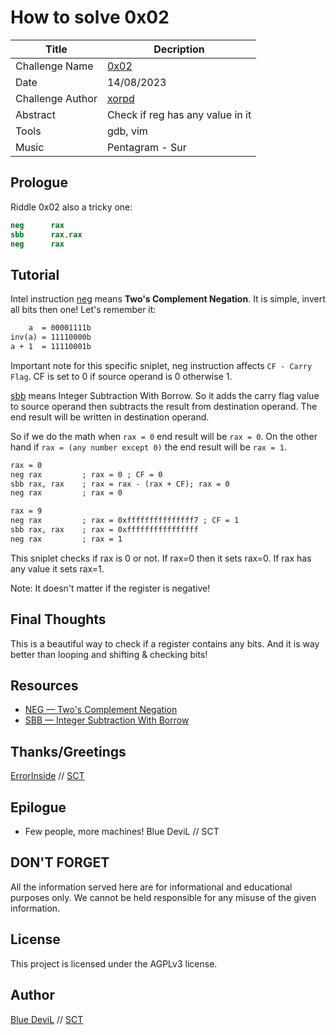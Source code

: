 # How to solve 0x02

| Title                     | Decription                                       |
|---------------------------|--------------------------------------------------|
| Challenge Name            | [0x02][challenge]                                |
| Date                      | 14/08/2023                                       |
| Challenge Author          | [xorpd][web-xorpd]                               |
| Abstract                  | Check if reg has any value in it                 |
| Tools                     | gdb, vim                                         |
| Music                     | Pentagram - Sur                                  |

## Prologue

Riddle 0x02 also a tricky one:

```nasm
neg      rax
sbb      rax,rax
neg      rax
```

## Tutorial

Intel instruction [neg][web-intel-neg] means **Two's Complement Negation**.
It is simple, invert all bits then one! Let's remember it:

```txt
    a  = 00001111b
inv(a) = 11110000b
a + 1  = 11110001b
```

Important note for this specific sniplet, neg instruction affects
`CF - Carry Flag`. CF is set to 0 if source operand is 0 otherwise 1.

[sbb][web-intel-sbb] means Integer Subtraction With Borrow. So it adds the carry
flag value to source operand then subtracts the result from destination operand.
The end result will be written in destination operand.

So if we do the math when `rax = 0` end result will be `rax = 0`. On the other
hand if `rax = (any number except 0)` the end result will be `rax = 1`.

```txt
rax = 0
neg rax         ; rax = 0 ; CF = 0
sbb rax, rax    ; rax = rax - (rax + CF); rax = 0
neg rax         ; rax = 0

rax = 9
neg rax         ; rax = 0xfffffffffffffff7 ; CF = 1
sbb rax, rax    ; rax = 0xffffffffffffffff
neg rax         ; rax = 1
```

This sniplet checks if rax is 0 or not. If rax=0 then it sets rax=0. If rax
has any value it sets rax=1.

Note: It doesn't matter if the register is negative!

## Final Thoughts

This is a beautiful way to check if a register contains any bits. And it is way
better than looping and shifting & checking bits!

## Resources

* [NEG — Two's Complement Negation][web-intel-neg]
* [SBB — Integer Subtraction With Borrow][web-intel-sbb]

## Thanks/Greetings

[ErrorInside][web-ei] // [SCT][web-sct]

## Epilogue

* Few people, more machines! Blue DeviL // SCT

## DON'T FORGET

All the information served here are for informational and educational purposes
only. We cannot be held responsible for any misuse of the given information.

## License

This project is licensed under the AGPLv3 license.

## Author

[Blue DeviL][web-bd] // [SCT][web-sct]

[web-bd]:  https://gitlab.com/bluedevil
[web-ei]:  https://gitlab.com/error.inside
[web-xorpd]: https://github.com/xorpd
[web-sct]: http://www.sctzine.com
[challenge]: https://www.xorpd.net/pages/xchg_rax/snip_02.html
[web-intel-neg]: https://www.felixcloutier.com/x86/neg
[web-intel-sbb]: https://www.felixcloutier.com/x86/sbb
